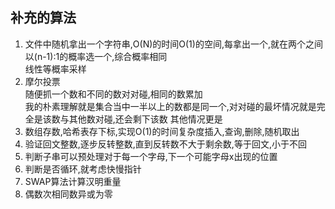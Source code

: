 ## 补充的算法
1. 文件中随机拿出一个字符串,O(N)的时间O(1)的空间,每拿出一个,就在两个之间以(n-1):1的概率选一个,综合概率相同  
线性等概率采样
2. 摩尔投票  
随便抓一个数和不同的数对对碰,相同的数累加  
我的朴素理解就是集合当中一半以上的数都是同一个,对对碰的最坏情况就是完全是该数与其他数对碰,还会剩下该数 其他情况更是  
3. 数组存数,哈希表存下标,实现O(1)的时间复杂度插入,查询,删除,随机取出
4. 验证回文整数,逐步反转整数,直到反转数不大于剩余数,等于回文,小于不回
5. 判断子串可以预处理对于每一个字母,下一个可能字母x出现的位置
6. 判断是否循环,就考虑快慢指针
7. SWAP算法计算汉明重量
8. 偶数次相同数异或为零

